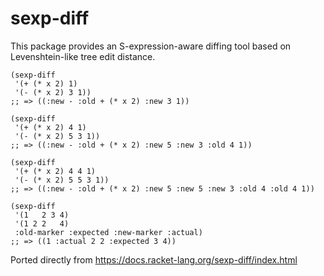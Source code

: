 # sexp-diff

This package provides an S-expression-aware diffing tool based on Levenshtein-like tree edit distance.

``` emacs-lisp
(sexp-diff
 '(+ (* x 2) 1)
 '(- (* x 2) 3 1))
;; => ((:new - :old + (* x 2) :new 3 1))

(sexp-diff
 '(+ (* x 2) 4 1)
 '(- (* x 2) 5 3 1))
;; => ((:new - :old + (* x 2) :new 5 :new 3 :old 4 1))

(sexp-diff
 '(+ (* x 2) 4 4 1)
 '(- (* x 2) 5 5 3 1))
;; => ((:new - :old + (* x 2) :new 5 :new 5 :new 3 :old 4 :old 4 1))

(sexp-diff
 '(1   2 3 4)
 '(1 2 2   4)
 :old-marker :expected :new-marker :actual)
;; => ((1 :actual 2 2 :expected 3 4))
```

Ported directly from https://docs.racket-lang.org/sexp-diff/index.html
